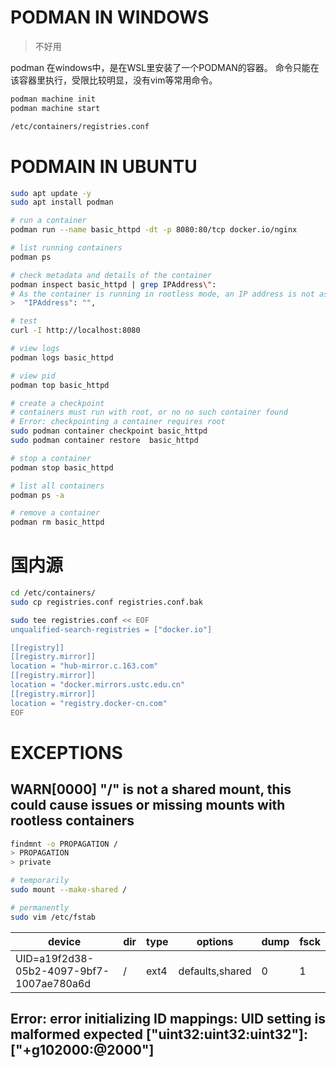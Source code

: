 # PODMAN IN WINDOWS

> 不好用

podman 在windows中，是在WSL里安装了一个PODMAN的容器。
命令只能在该容器里执行，受限比较明显，没有vim等常用命令。

```bash
podman machine init
podman machine start

/etc/containers/registries.conf
```


# PODMAIN IN UBUNTU

```sh
sudo apt update -y
sudo apt install podman

# run a container
podman run --name basic_httpd -dt -p 8080:80/tcp docker.io/nginx

# list running containers
podman ps

# check metadata and details of the container
podman inspect basic_httpd | grep IPAddress\":
# As the container is running in rootless mode, an IP address is not assigned and the value will be listed as "none" in the output from inspect.
>  "IPAddress": "",

# test
curl -I http://localhost:8080

# view logs
podman logs basic_httpd

# view pid
podman top basic_httpd

# create a checkpoint
# containers must run with root, or no no such container found
# Error: checkpointing a container requires root
sudo podman container checkpoint basic_httpd
sudo podman container restore  basic_httpd

# stop a container
podman stop basic_httpd

# list all containers
podman ps -a

# remove a container
podman rm basic_httpd
```

# 国内源

```sh
cd /etc/containers/
sudo cp registries.conf registries.conf.bak

sudo tee registries.conf << EOF
unqualified-search-registries = ["docker.io"]

[[registry]]
[[registry.mirror]]
location = "hub-mirror.c.163.com"
[[registry.mirror]]
location = "docker.mirrors.ustc.edu.cn"
[[registry.mirror]]
location = "registry.docker-cn.com"
EOF


```

# EXCEPTIONS

## WARN[0000] "/" is not a shared mount, this could cause issues or missing mounts with rootless containers

```sh
findmnt -o PROPAGATION /
> PROPAGATION
> private

# temporarily
sudo mount --make-shared /

# permanently
sudo vim /etc/fstab
```

| device                                   | dir | type | options         | dump | fsck |
| ---------------------------------------- | --- | ---- | --------------- | ---- | ---- |
| UID=a19f2d38-05b2-4097-9bf7-1007ae780a6d | /   | ext4 | defaults,shared | 0    | 1    |


## Error: error initializing ID mappings: UID setting is malformed expected ["uint32:uint32:uint32"]: ["+g102000:@2000"]